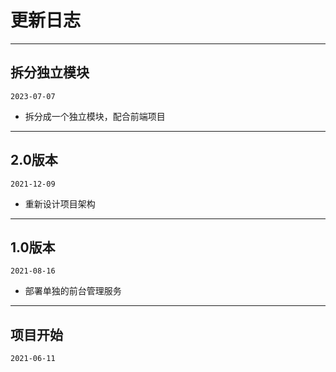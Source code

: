 # 更新日志

****
## 拆分独立模块
`2023-07-07`
- 拆分成一个独立模块，配合前端项目

****
## 2.0版本

`2021-12-09`
- 重新设计项目架构
****
## 1.0版本

`2021-08-16`
- 部署单独的前台管理服务
****
## 项目开始

`2021-06-11`